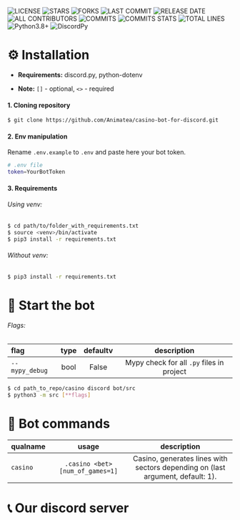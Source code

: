 <div align="center">
  <a><img src="https://media.giphy.com/media/oqZVCd0xI7mBXYJMES/giphy.gif" alt=""/></a>
</div>

![LICENSE](https://img.shields.io/github/license/Animatea/casino-bot-for-discord)
![STARS](https://img.shields.io/github/stars/Animatea/casino-bot-for-discord)
![FORKS](https://img.shields.io/github/forks/Animatea/casino-bot-for-discord)
![LAST COMMIT](https://img.shields.io/github/last-commit/Animatea/casino-bot-for-discord)
![RELEASE DATE](https://img.shields.io/github/release-date/Animatea/casino-bot-for-discord)
![ALL CONTRIBUTORS](https://img.shields.io/github/contributors/Animatea/casino-bot-for-discord)
![COMMITS](https://img.shields.io/github/issues/Animatea/casino-bot-for-discord)
![COMMITS STATS](https://img.shields.io/github/commit-activity/w/Animatea/casino-bot-for-discord)
![TOTAL LINES](https://img.shields.io/tokei/lines/github/Animatea/casino-bot-for-discord)
![Python3.8+](https://img.shields.io/badge/python-3.8+-blue.svg)
![DiscordPy](https://img.shields.io/badge/discord.py-1.7+-blue.svg)

# ⚙️ **Installation**
* **Requirements:** discord.py, python-dotenv

* **Note:** `[]` - optional, `<>` - required

#### 1. Cloning repository
```bash
$ git clone https://github.com/Animatea/casino-bot-for-discord.git
```
#### 2. Env manipulation
Rename `.env.example` to `.env` and paste here your bot token.
```bash
# .env file
token=YourBotToken
```
#### 3. Requirements
###### Using venv:
```bash
$ cd path/to/folder_with_requirements.txt
$ source <venv>/bin/activate
$ pip3 install -r requirements.txt
```
###### Without venv:
```bash
$ pip3 install -r requirements.txt
```
# 🚀 **Start the bot**
###### Flags:
| flag         | type  |  defaultv  |                description              |
|:-------------|:-----:|:----------:|:---------------------------------------:|
|`--mypy_debug`| bool  | False      | Mypy check for all `.py` files in project |

```bash
$ cd path_to_repo/casino discord bot/src
$ python3 -m src [**flags]
```
# 🧰 **Bot commands**
| qualname      |                usage                |                description                                        |
|:-------------|:-----------------------------------:|:-----------------------------------------------------------------:|
| `casino`     | `.casino <bet> [num_of_games=1]`      |Casino, generates lines with sectors depending on <number of games> (last argument, default: 1). |

# 📞 **Our discord server**

<a href="https://discord.com/invite/KKUFRZCt4f"><img src="https://discordapp.com/api/guilds/744099317836677161/widget.png?style=banner3" alt="" /></a>
